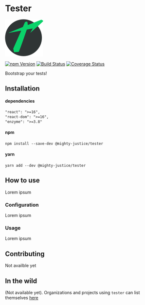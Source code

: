 # Tester


![Tester Logo](/tester_logo_125w.png?raw=true "Tester Logo")


[![npm Version](https://img.shields.io/npm/v/@mighty-justice/tester.svg)](https://www.npmjs.com/package/@mighty-justice/tester) [![Build Status](https://travis-ci.org/mighty-justice/tester.svg?branch=master)](https://travis-ci.org/mighty-justice/tester) [![Coverage Status](https://coveralls.io/repos/github/mighty-justice/tester/badge.svg?branch=master)](https://coveralls.io/github/mighty-justice/tester?branch=master)

Bootstrap your tests!

## Installation
#### dependencies
```
"react": ">=16",
"react-dom": ">=16",
"enzyme": ">=3.8"
```
#### npm
`npm install --save-dev @mighty-justice/tester`
#### yarn
`yarn add --dev @mighty-justice/tester`

## How to use
Lorem ipsum

### Configuration
Lorem ipsum

### Usage
Lorem ipsum

## Contributing
Not availble yet

## In the wild
(Not available yet).
Organizations and projects using `tester` can list themselves [here](#)
